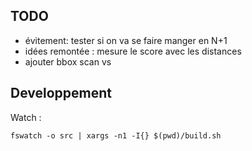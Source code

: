

## TODO

- évitement: tester si on va se faire manger en N+1
- idées remontée : mesure le score avec les distances
- ajouter bbox scan vs

## Developpement

Watch :
```
fswatch -o src | xargs -n1 -I{} $(pwd)/build.sh
```
